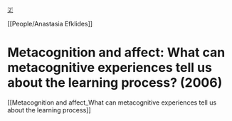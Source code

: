[🇿](zotero://select/library/items/RQTV83YJ)

[[People/Anastasia Efklides]] 
# Metacognition and affect: What can metacognitive experiences tell us about the learning process? (2006)

[[Metacognition and affect_What can metacognitive experiences tell us about the learning process]]